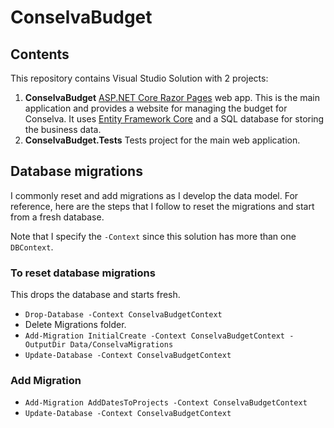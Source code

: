 # ConselvaBudget

## Contents

This repository contains Visual Studio Solution with 2 projects:

1. **ConselvaBudget** [ASP.NET Core Razor Pages](https://learn.microsoft.com/en-us/aspnet/core/razor-pages/) web app. This is the main application and provides a website for managing the budget for Conselva. It uses [Entity Framework Core](https://learn.microsoft.com/en-us/aspnet/core/data/ef-rp/intro) and a SQL database for storing the business data.
2. **ConselvaBudget.Tests** Tests project for the main web application.

## Database migrations

I commonly reset and add migrations as I develop the data model. For reference, here are the steps that I follow to reset the migrations and start from a fresh database.

Note that I specify the `-Context` since this solution has more than one `DBContext`.

### To reset database migrations

This drops the database and starts fresh.

- `Drop-Database -Context ConselvaBudgetContext`
- Delete Migrations folder.
- `Add-Migration InitialCreate -Context ConselvaBudgetContext -OutputDir Data/ConselvaMigrations`
- `Update-Database -Context ConselvaBudgetContext`

### Add Migration

- `Add-Migration AddDatesToProjects -Context ConselvaBudgetContext`
- `Update-Database -Context ConselvaBudgetContext`
